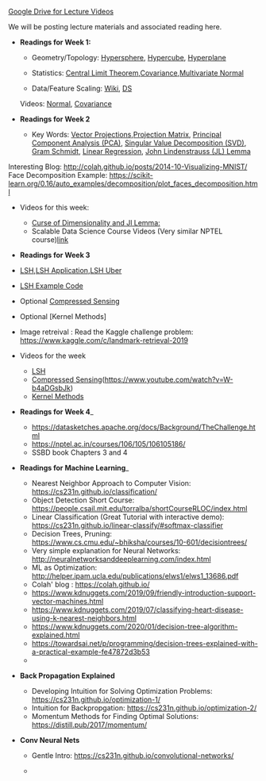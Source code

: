 [Google Drive for Lecture Videos](https://drive.google.com/drive/folders/1IEawjPjOiU6AqRGhyIbAWLIBJN1EuLXe)

We will be posting lecture materials and associated reading here.

* __Readings for Week 1:__
  * Geometry/Topology: [Hypersphere](https://en.wikipedia.org/wiki/N-sphere), [Hypercube](https://en.wikipedia.org/wiki/Hypercube), [Hyperplane](https://en.wikipedia.org/wiki/Hyperplane)
  
  * Statistics: [Central Limit Theorem](https://en.wikipedia.org/wiki/Central_limit_theorem),[Covariance](https://en.wikipedia.org/wiki/Covariance_matrix),[Multivariate Normal](https://en.wikipedia.org/wiki/Multivariate_normal_distribution)

  * Data/Feature Scaling: [Wiki](https://en.wikipedia.org/wiki/Feature_scaling), [DS](https://towardsdatascience.com/all-about-feature-scaling-bcc0ad75cb35)
  
  Videos: [Normal](https://www.youtube.com/watch?v=eho8xH3E6mE), [Covariance](https://www.youtube.com/watch?v=152tSYtiQbw) 
  
* __Readings for Week 2__

  * Key Words: [Vector Projections](https://en.wikipedia.org/wiki/Vector_projection),[Projection Matrix](https://en.wikipedia.org/wiki/Projection_matrix), [Principal Component Analysis (PCA)](https://en.wikipedia.org/wiki/Principal_component_analysis), [Singular Value Decomposition (SVD)](https://en.wikipedia.org/wiki/Singular_value_decomposition), [Gram Schmidt](https://en.wikipedia.org/wiki/Gram%E2%80%93Schmidt_process), [Linear Regression](https://en.wikipedia.org/wiki/Linear_regression), [John Lindenstrauss (JL) Lemma](https://en.wikipedia.org/wiki/Johnson%E2%80%93Lindenstrauss_lemma)

Interesting Blog: http://colah.github.io/posts/2014-10-Visualizing-MNIST/
Face Decomposition Example: https://scikit-learn.org/0.16/auto_examples/decomposition/plot_faces_decomposition.html

  * Videos for this week: 
    * [Curse of Dimensionality and Jl Lemma:](https://www.youtube.com/watch?v=xVh6B7zhh88)
    *  Scalable Data Science Course Videos (Very similar NPTEL course)[link](https://www.youtube.com/watch?v=pdg2MUZLeSE&list=PLbRMhDVUMngekIHyLt8b_3jQR7C0KUCul)

* __Readings for Week 3__
 * [LSH](http://www.mit.edu/~andoni/LSH/),[LSH Application](https://santhoshhari.github.io/Locality-Sensitive-Hashing/),[LSH Uber](https://eng.uber.com/lsh/)
 * [LSH Example Code](http://ethen8181.github.io/machine-learning/recsys/content_based/lsh_text.html)
 * Optional [Compressed Sensing](https://cnx.org/contents/9wtroLnw@5.12:lh465hW1@7/Introduction-to-compressive-sensing)
 * Optional [Kernel Methods]
 * Image retreival : Read the Kaggle challenge problem: https://www.kaggle.com/c/landmark-retrieval-2019

 * Videos for the week 
   * [LSH](https://www.youtube.com/watch?v=YVL7QlRWd24)
   * [Compressed Sensing](http://databookuw.com/page-2/page-13/)(https://www.youtube.com/watch?v=W-b4aDGsbJk)
   * [Kernel Methods]()
 

* __Readings for Week 4___
  * https://datasketches.apache.org/docs/Background/TheChallenge.html
  * https://nptel.ac.in/courses/106/105/106105186/
  * SSBD book Chapters 3 and 4



* __Readings for Machine Learning___
  * Nearest Neighbor Approach to Computer Vision: https://cs231n.github.io/classification/
  * Object Detection Short Course: https://people.csail.mit.edu/torralba/shortCourseRLOC/index.html
  * Linear Classification (Great Tutorial with interactive demo): https://cs231n.github.io/linear-classify/#softmax-classifier
  * Decision Trees, Pruning: https://www.cs.cmu.edu/~bhiksha/courses/10-601/decisiontrees/
  * Very simple explanation for Neural Networks: http://neuralnetworksanddeeplearning.com/index.html
  * ML as Optimization: http://helper.ipam.ucla.edu/publications/elws1/elws1_13686.pdf 
  * Colah' blog : https://colah.github.io/
  * https://www.kdnuggets.com/2019/09/friendly-introduction-support-vector-machines.html
  * https://www.kdnuggets.com/2019/07/classifying-heart-disease-using-k-nearest-neighbors.html
  * https://www.kdnuggets.com/2020/01/decision-tree-algorithm-explained.html
  * https://towardsai.net/p/programming/decision-trees-explained-with-a-practical-example-fe47872d3b53
  * 

* __Back Propagation Explained__
   * Developing Intuition for Solving Optimization Problems: https://cs231n.github.io/optimization-1/
   * Intuition for Backpropgation: https://cs231n.github.io/optimization-2/
   * Momentum Methods for Finding Optimal Solutions: https://distill.pub/2017/momentum/
 
 * __Conv Neural Nets__
   * Gentle Intro: https://cs231n.github.io/convolutional-networks/
 




   * 

